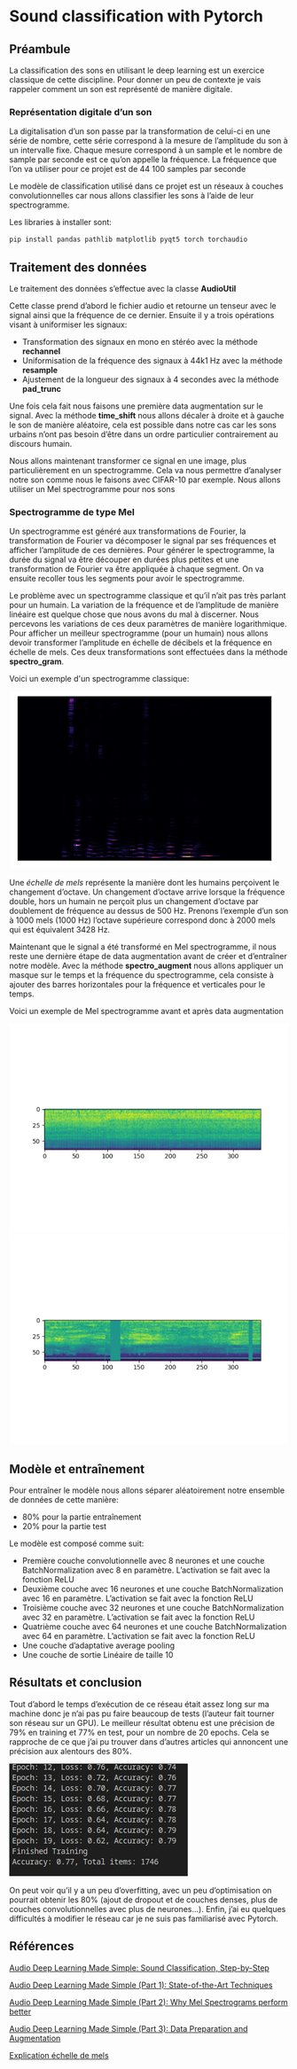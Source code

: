 # Sound classification with Pytorch

## Préambule

La classification des sons en utilisant le deep learning est un exercice classique de cette discipline. Pour donner un peu de contexte je vais rappeler comment un son est représenté de manière digitale.

### Représentation digitale d’un son

La digitalisation d’un son passe par la transformation de celui-ci en une série de nombre, cette série correspond à la mesure de l’amplitude du son à un intervalle fixe. Chaque mesure correspond à un sample et le nombre de sample par seconde est ce qu’on appelle la fréquence. La fréquence que l’on va utiliser pour ce projet est de 44 100 samples par seconde

Le modèle de classification utilisé dans ce projet est un réseaux à couches convolutionnelles car nous allons classifier les sons à l’aide de leur spectrogramme.

Les libraries à installer sont:
```bash
pip install pandas pathlib matplotlib pyqt5 torch torchaudio
```

## Traitement des données

Le traitement des données s’effectue avec la classe **AudioUtil**

Cette classe prend d’abord le fichier audio et retourne un tenseur avec le signal ainsi que la fréquence de ce dernier.
Ensuite il y a trois opérations visant à uniformiser les signaux:

- Transformation des signaux en mono en stéréo avec la méthode **rechannel**
- Uniformisation de la fréquence des signaux à 44k1 Hz avec la méthode **resample**
- Ajustement de la longueur des signaux à 4 secondes avec la méthode **pad_trunc**

Une fois cela fait nous faisons une première data augmentation sur le signal. Avec la méthode **time_shift** nous allons décaler à droite et à gauche le son de manière aléatoire, cela est possible dans notre cas car les sons urbains n’ont pas besoin d’être dans un ordre particulier contrairement au discours humain.

Nous allons maintenant transformer ce signal en une image, plus particulièrement en un spectrogramme. Cela va nous permettre d’analyser notre son comme nous le faisons avec CIFAR-10 par exemple. Nous allons utiliser un Mel spectrogramme pour nos sons

### Spectrogramme de type Mel

Un spectrogramme est généré aux transformations de Fourier, la transformation de Fourier va décomposer le signal par ses fréquences et afficher l’amplitude de ces dernières. Pour générer le spectrogramme, la durée du signal va être découper en durées plus petites et une transformation de Fourier va être appliquée à chaque segment. On va ensuite recoller tous les segments pour avoir le spectrogramme.

Le problème avec un spectrogramme classique et qu’il n’ait pas très parlant pour un humain. La variation de la fréquence et de l’amplitude de manière linéaire est quelque chose que nous avons du mal à discerner. Nous percevons les variations de ces deux paramètres de manière logarithmique. Pour afficher un meilleur spectrogramme (pour un humain) nous allons devoir transformer l’amplitude en échelle de décibels et la fréquence en échelle de mels. Ces deux transformations sont effectuées dans la méthode **spectro_gram**. 

Voici un exemple d'un spectrogramme classique:

![](/examples/spectro.png "Exemple d'un spectrogramme classique")

Une *échelle de mels* représente la manière dont les humains perçoivent le changement d’octave. Un changement d’octave arrive lorsque la fréquence double, hors un humain ne perçoit plus un changement d’octave par doublement de fréquence au dessus de 500 Hz. Prenons l’exemple d’un son à 1000 mels (1000 Hz) l’octave supérieure correspond donc à 2000 mels qui est équivalent 3428 Hz.

Maintenant que le signal a été transformé en Mel spectrogramme, il nous reste une dernière étape de data augmentation avant de créer et d’entraîner notre modèle. Avec la méthode **spectro_augment** nous allons appliquer un masque sur le temps et la fréquence du spectrogramme, cela consiste à ajouter des barres horizontales pour la fréquence et verticales pour le temps.

Voici un exemple de Mel spectrogramme avant et après data augmentation

![](/examples/MelSpectro.png "Mel spectrogram")![](/examples/Melspectro_augment.png "Mel spectrogram")

## Modèle et entraînement

Pour entraîner le modèle nous allons séparer aléatoirement notre ensemble de données de cette manière:

- 80% pour la partie entraînement
- 20% pour la partie test

Le modèle est composé comme suit:

- Première couche convolutionnelle avec 8 neurones et une couche BatchNormalization avec 8 en paramètre. L’activation se fait avec la fonction ReLU
- Deuxième couche avec 16 neurones et une couche BatchNormalization avec 16 en paramètre. L’activation se fait avec la fonction ReLU
- Troisième couche avec 32 neurones et une couche BatchNormalization avec 32 en paramètre. L’activation se fait avec la fonction ReLU
- Quatrième couche avec 64 neurones et une couche BatchNormalization avec 64 en paramètre. L’activation se fait avec la fonction ReLU
- Une couche d’adaptative average pooling
- Une couche de sortie Linéaire de taille 10

## Résultats et conclusion

Tout d’abord le temps d’exécution de ce réseau était assez long sur ma machine donc je n’ai pas pu faire beaucoup de tests (l’auteur fait tourner son réseau sur un GPU). Le meilleur résultat obtenu est une précision de 79% en training et 77% en test, pour un nombre de 20 epochs. Cela se rapproche de ce que j’ai pu trouver dans d’autres articles qui annoncent une précision aux alentours des 80%. 

![](/examples/Results.png "Résultats")

On peut voir qu’il y a un peu d’overfitting, avec un peu d’optimisation on pourrait obtenir les 80% (ajout de dropout et de couches denses, plus de couches convolutionnelles avec plus de neurones...). Enfin, j’ai eu quelques difficultés à modifier le réseau car je ne suis pas familiarisé avec Pytorch.

## Références
[Audio Deep Learning Made Simple: Sound Classification, Step-by-Step](https://towardsdatascience.com/audio-deep-learning-made-simple-sound-classification-step-by-step-cebc936bbe5)

[Audio Deep Learning Made Simple (Part 1): State-of-the-Art Techniques](https://towardsdatascience.com/audio-deep-learning-made-simple-part-1-state-of-the-art-techniques-da1d3dff2504)

[Audio Deep Learning Made Simple (Part 2): Why Mel Spectrograms perform better](https://towardsdatascience.com/audio-deep-learning-made-simple-part-2-why-mel-spectrograms-perform-better-aad889a93505)

[Audio Deep Learning Made Simple (Part 3): Data Preparation and Augmentation](https://towardsdatascience.com/audio-deep-learning-made-simple-part-3-data-preparation-and-augmentation-24c6e1f6b52)

[Explication échelle de mels](http://www.traitement-signal.com/echelle_de_mel.php)
